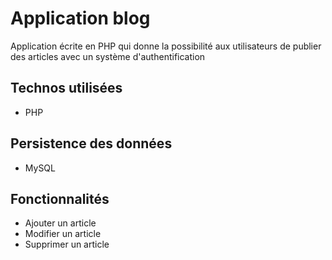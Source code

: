 # Application blog

Application écrite en PHP qui donne la possibilité aux utilisateurs de publier des articles avec un système d'authentification

## Technos utilisées

* PHP

## Persistence des données

* MySQL

## Fonctionnalités

* Ajouter un article
* Modifier un article
* Supprimer un article
